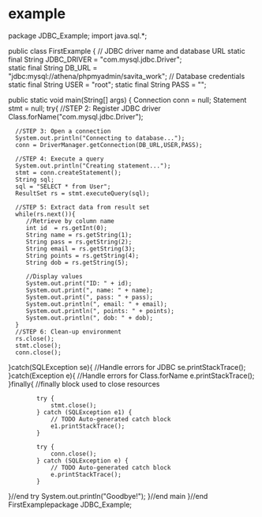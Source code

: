 example
=======
package JDBC_Example;
import java.sql.*;

public class FirstExample {
   // JDBC driver name and database URL
   static final String JDBC_DRIVER = "com.mysql.jdbc.Driver";  
   static final String DB_URL = "jdbc:mysql://athena/phpmyadmin/savita_work";
   //  Database credentials
   static final String USER = "root";
   static final String PASS = "";
   
   public static void main(String[] args) {
   Connection conn = null;
   Statement stmt = null;
   try{
      //STEP 2: Register JDBC driver
      Class.forName("com.mysql.jdbc.Driver");

      //STEP 3: Open a connection
      System.out.println("Connecting to database...");
      conn = DriverManager.getConnection(DB_URL,USER,PASS);

      //STEP 4: Execute a query
      System.out.println("Creating statement...");
      stmt = conn.createStatement();
      String sql;
      sql = "SELECT * from User";
      ResultSet rs = stmt.executeQuery(sql);

      //STEP 5: Extract data from result set
      while(rs.next()){
         //Retrieve by column name
         int id  = rs.getInt(0);
         String name = rs.getString(1);
         String pass = rs.getString(2);
         String email = rs.getString(3);
         String points = rs.getString(4);
         String dob = rs.getString(5);

         //Display values
         System.out.print("ID: " + id);
         System.out.print(", name: " + name);
         System.out.print(", pass: " + pass);
         System.out.println(", email: " + email);
         System.out.println(", points: " + points);
         System.out.println(", dob: " + dob);
      }
      //STEP 6: Clean-up environment
      rs.close();
      stmt.close();
      conn.close();
   }catch(SQLException se){
      //Handle errors for JDBC
      se.printStackTrace();
   }catch(Exception e){
      //Handle errors for Class.forName
      e.printStackTrace();
   }finally{
      //finally block used to close resources
      
            try {
				stmt.close();
			} catch (SQLException e1) {
				// TODO Auto-generated catch block
				e1.printStackTrace();
			}
     
            try {
				conn.close();
			} catch (SQLException e) {
				// TODO Auto-generated catch block
				e.printStackTrace();
			}
      
   }//end try
   System.out.println("Goodbye!");
}//end main
}//end FirstExamplepackage JDBC_Example;


